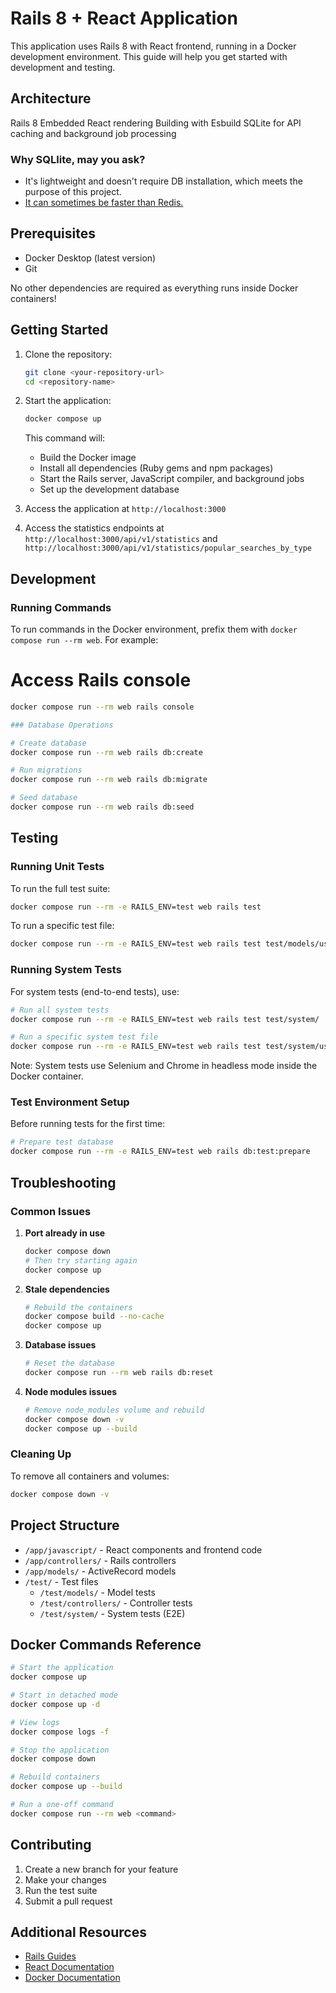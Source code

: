 # Rails 8 + React Application

This application uses Rails 8 with React frontend, running in a Docker development environment. This guide will help you get started with development and testing.

## Architecture

Rails 8
Embedded React rendering
Building with Esbuild
SQLite for API caching and background job processing

### Why SQLlite, may you ask?

- It's lightweight and doesn't require DB installation, which meets the purpose of this project.
- [ It can sometimes be faster than Redis. ](https://wafris.org/blog/rearchitecting-for-sqlite)

## Prerequisites

- Docker Desktop (latest version)
- Git

No other dependencies are required as everything runs inside Docker containers!

## Getting Started

1. Clone the repository:

   ```bash
   git clone <your-repository-url>
   cd <repository-name>
   ```

2. Start the application:

   ```bash
   docker compose up
   ```

   This command will:

   - Build the Docker image
   - Install all dependencies (Ruby gems and npm packages)
   - Start the Rails server, JavaScript compiler, and background jobs
   - Set up the development database

3. Access the application at `http://localhost:3000`

4. Access the statistics endpoints at `http://localhost:3000/api/v1/statistics` and `http://localhost:3000/api/v1/statistics/popular_searches_by_type`

## Development

### Running Commands

To run commands in the Docker environment, prefix them with `docker compose run --rm web`. For example:

# Access Rails console

```bash
docker compose run --rm web rails console
```

```bash
### Database Operations

# Create database
docker compose run --rm web rails db:create

# Run migrations
docker compose run --rm web rails db:migrate

# Seed database
docker compose run --rm web rails db:seed
```

## Testing

### Running Unit Tests

To run the full test suite:

```bash
docker compose run --rm -e RAILS_ENV=test web rails test
```

To run a specific test file:

```bash
docker compose run --rm -e RAILS_ENV=test web rails test test/models/user_test.rb
```

### Running System Tests

For system tests (end-to-end tests), use:

```bash
# Run all system tests
docker compose run --rm -e RAILS_ENV=test web rails test test/system/

# Run a specific system test file
docker compose run --rm -e RAILS_ENV=test web rails test test/system/users_test.rb
```

Note: System tests use Selenium and Chrome in headless mode inside the Docker container.

### Test Environment Setup

Before running tests for the first time:

```bash
# Prepare test database
docker compose run --rm -e RAILS_ENV=test web rails db:test:prepare
```

## Troubleshooting

### Common Issues

1. **Port already in use**

   ```bash
   docker compose down
   # Then try starting again
   docker compose up
   ```

2. **Stale dependencies**

   ```bash
   # Rebuild the containers
   docker compose build --no-cache
   docker compose up
   ```

3. **Database issues**

   ```bash
   # Reset the database
   docker compose run --rm web rails db:reset
   ```

4. **Node modules issues**
   ```bash
   # Remove node_modules volume and rebuild
   docker compose down -v
   docker compose up --build
   ```

### Cleaning Up

To remove all containers and volumes:

```bash
docker compose down -v
```

## Project Structure

- `/app/javascript/` - React components and frontend code
- `/app/controllers/` - Rails controllers
- `/app/models/` - ActiveRecord models
- `/test/` - Test files
  - `/test/models/` - Model tests
  - `/test/controllers/` - Controller tests
  - `/test/system/` - System tests (E2E)

## Docker Commands Reference

```bash
# Start the application
docker compose up

# Start in detached mode
docker compose up -d

# View logs
docker compose logs -f

# Stop the application
docker compose down

# Rebuild containers
docker compose up --build

# Run a one-off command
docker compose run --rm web <command>
```

## Contributing

1. Create a new branch for your feature
2. Make your changes
3. Run the test suite
4. Submit a pull request

## Additional Resources

- [Rails Guides](https://guides.rubyonrails.org/)
- [React Documentation](https://react.dev/)
- [Docker Documentation](https://docs.docker.com/)
